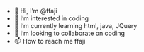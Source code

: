 - 👋 Hi, I’m @ffaji
- 👀 I’m interested in coding 
- 🌱 I’m currently learning html, java, JQuery  
- 💞️ I’m looking to collaborate on coding 
- 📫 How to reach me ffaji

<!---
ffaji/ffaji is a ✨ special ✨ repository because its `README.md` (this file) appears on your GitHub profile.
You can click the Preview link to take a look at your changes.
--->
